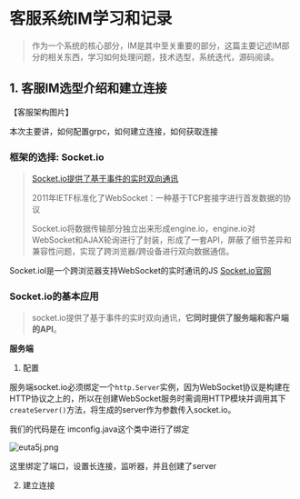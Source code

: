 # 客服系统IM学习和记录

> 作为一个系统的核心部分，IM是其中至关重要的部分，这篇主要记述IM部分的相关东西，学习如何处理问题，技术选型，系统迭代，源码阅读。

## 1. 客服IM选型介绍和建立连接

【客服架构图片】

本次主要讲，如何配置grpc，如何建立连接，如何获取连接

### 框架的选择: Socket.io

> [Socket.io提供了基于事件的实时双向通讯](https://www.jianshu.com/p/4e80b931cdea)
>
> 2011年IETF标准化了WebSocket：一种基于TCP套接字进行首发数据的协议
>
> Socket.io将数据传输部分独立出来形成engine.io，engine.io对WebSocket和AJAX轮询进行了封装，形成了一套API，屏蔽了细节差异和兼容性问题，实现了跨浏览器/跨设备进行双向数据通信。

Socket.iol是一个跨浏览器支持WebSocket的实时通讯的JS   [Socket.io官网](https://socket.io/docs/)

### Socket.io的基本应用

> socket.io提供了基于事件的实时双向通讯，**它同时提供了服务端和客户端的API**。

**服务端**

1. 配置

服务端socket.io必须绑定一个`http.Server`实例，因为WebSocket协议是构建在HTTP协议之上的，所以在创建WebSocket服务时需调用HTTP模块并调用其下`createServer()`方法，将生成的server作为参数传入socket.io。

我们的代码是在  imconfig.java这个类中进行了绑定

![euta5j.png](https://s2.ax1x.com/2019/07/26/euta5j.png)

这里绑定了端口，设置长连接，监听器，并且创建了server

2. 建立连接



